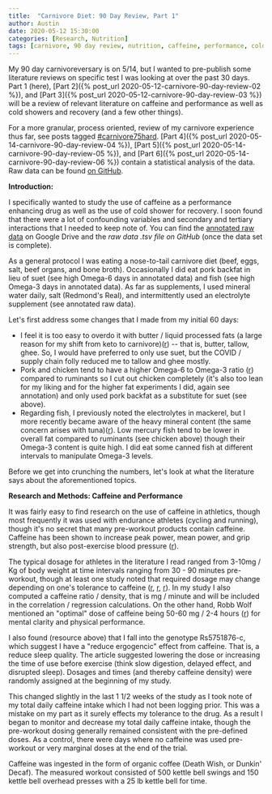 ```yaml
---
title:  "Carnivore Diet: 90 Day Review, Part 1"
author: Austin
date: 2020-05-12 15:30:00
categories: [Research, Nutrition]
tags: [carnivore, 90 day review, nutrition, caffeine, performance, cold, recover, carnivore diet, open science, literature review, electrolytes, blood pressure, sodium]
---
```


My 90 day carnivoreversary is on 5/14, but I wanted to pre-publish some literature reviews on specific test I was looking at over the past 30 days.  Part 1 (here), [Part 2]({% post_url 2020-05-12-carnivore-90-day-review-02 %}), and [Part 3]({% post_url 2020-05-12-carnivore-90-day-review-03 %}) will be a review of relevant literature on caffeine and performance as well as cold showers and recovery (and a few other things).

For a more granular, process oriented, review of my carnivore experience thus far, see posts tagged [#carnivore75hard](tags/carnivore75hard/).  [Part 4]({% post_url 2020-05-14-carnivore-90-day-review-04 %}), [Part 5]({% post_url 2020-05-14-carnivore-90-day-review-05 %}), and [Part 6]({% post_url 2020-05-14-carnivore-90-day-review-06 %}) contain a statistical analysis of the data.  Raw data can be found [on GitHub](https://github.com/savagezen/savagezen.github.io/tree/master/docs/data).

**Introduction:**

I specifically wanted to study the use of caffeine as a performance enhancing drug as well as the use of cold shower for recovery.  I soon found that there were a lot of confounding variables and secondary and tertiary interactions that I needed to keep note of.  You can find the [annotated raw data](https://docs.google.com/spreadsheets/d/13WCRykhYSVscl9QhU4B3CNdaC7-n2UEKnWZBDMZJoBs/edit?usp=sharing) on Google Drive and the *raw data .tsv file on GitHub* (once the data set is complete).

As a general protocol I was eating a nose-to-tail carnivore diet (beef, eggs, salt, beef organs, and bone broth).  Occasionally I did eat pork backfat in lieu of suet (see high Omega-6 days in annotated data) and fish (see high Omega-3 days in annotated data).  As far as supplements, I used mineral water daily, salt (Redmond's Real), and intermittently used an electrolyte supplement (see annotated raw data).

Let's first address some changes that I made from my initial 60 days:

* I feel it is too easy to overdo it with butter / liquid processed fats (a large reason for my shift from keto to carnivore)([r](https://castbox.fm/episode/Does-LDL-cause-heart-disease--With-Ivor-Cummins-id2108592-id224835368?country=us)) -- that is, butter, tallow, ghee.  So, I would have preferred to only use suet, but the COVID / supply chain folly reduced me to tallow and ghee mostly. 
* Pork and chicken tend to have a higher Omega-6 to Omega-3 ratio ([r](http://paleozonenutrition.com/2011/05/10/omega-6-and-3-in-nuts-oils-meat-and-fish-tools-to-get-it-right/)) compared to ruminants so I cut out chicken completely (it's also too lean for my liking and for the higher fat experiments I did, again see annotation) and only used pork backfat as a substitute for suet (see above).
* Regarding fish, I previously noted the electrolytes in mackerel, but I more recently became aware of the heavy mineral content (the same concern arises with tuna)([r](https://www.consumerreports.org/cro/magazine/2014/10/can-eating-the-wrong-fish-put-you-at-higher-risk-for-mercury-exposure/index.htm)).  Low mercury fish tend to be lower in overall fat compared to ruminants (see chicken above) though their Omega-3 content is quite high.  I did eat some canned fish at different intervals to manipulate Omega-3 levels.

Before we get into crunching the numbers, let's look at what the literature says about the aforementioned topics.

**Research and Methods: Caffeine and Performance**

It was fairly easy to find research on the use of caffeine in athletics, though most frequently it was used with endurance athletes (cycling and running), though it's no secret that many pre-workout products contain caffeine.  Caffeine has been shown to increase peak power, mean power, and grip strength, but also post-exercise blood pressure ([r](https://www.ncbi.nlm.nih.gov/pmc/articles/PMC6566184/)).

The typical dosage for athletes in the literature I read ranged from 3-10mg / Kg of body weight at time intervals ranging from 30 - 90 minutes pre-workout, though at least one study noted that required dosage may change depending on one's tolerance to caffeine ([r](https://www.ncbi.nlm.nih.gov/pmc/articles/PMC5752738/), [r](https://www.ncbi.nlm.nih.gov/pmc/articles/PMC4462044/), [r](https://www.ncbi.nlm.nih.gov/pubmed/19924012)).  In my study I also computed a caffeine ratio / density, that is mg / minute and will be included in the correlation / regression calculations.  On the other hand, Robb Wolf mentioned an "optimal" dose of caffeine being 50-60 mg / 2-4 hours ([r](https://castbox.fm/vb/204239803)) for mental clarity and physical performance.

I also found (resource above) that I fall into the genotype Rs5751876-c, which suggest I have a "reduce ergogencic" effect from caffeine.  That is, a reduce sleep quality.  The article suggested lowering the dose or increasing the time of use before exercise (think slow digestion, delayed effect, and disrupted sleep).  Dosages and times (and thereby caffeine density) were randomly assigned at the beginning of my study.  

This changed slightly in the last 1 1/2 weeks of the study as I took note of my total daily caffeine intake which I had not been logging prior.  This was a mistake on my part as it surely effects my tolerance to the drug.  As a result I began to monitor and decrease my total daily caffeine intake, though the pre-workout dosing generally remained consistent with the pre-defined doses.  As a control, there were days where no caffeine was used pre-workout or very marginal doses at the end of the trial.

Caffeine was ingested in the form of organic coffee (Death Wish, or Dunkin' Decaf).  The measured workout consisted of 500 kettle bell swings and 150 kettle bell overhead presses with a 25 lb kettle bell for time.

